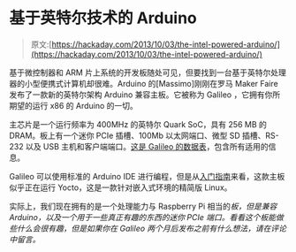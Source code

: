 # 基于英特尔技术的 Arduino

> 原文:[https://hackaday.com/2013/10/03/the-intel-powered-arduino/](https://hackaday.com/2013/10/03/the-intel-powered-arduino/)

基于微控制器和 ARM 片上系统的开发板随处可见，但要找到一台基于英特尔处理器的小型便携式计算机却很难。Arduino 的[Massimo]刚刚在罗马 Maker Faire 发布了一款新的英特尔架构 Arduino 兼容主板。它被称为 Galileo ，它拥有你所期望的运行 x86 的 Arduino 的一切。

主芯片是一个运行频率为 400MHz 的英特尔 Quark SoC，具有 256 MB 的 DRAM。板上有一个迷你 PCIe 插槽、100Mb 以太网端口、微型 SD 插槽、RS-232 以及 USB 主机和客户端端口。[这是 Galileo 的数据表](https://communities.intel.com/docs/DOC-21831)，包含所有适用的信息。

Galileo 可以使用标准的 Arduino IDE 进行编程，但是从[入门指南](https://communities.intel.com/docs/DOC-21832)来看，这款主板似乎正在运行 Yocto，这是一款针对嵌入式环境的精简版 Linux。

实际上，我们现在拥有的是一个处理能力与 Raspberry Pi 相当的*板，但是兼容 Arduino，以及一个用于一些真正有趣的东西的迷你 PCIe 端口。看看这个板能做些什么会很有趣，但是如果你在 Galileo 两个月后发布之前有什么想法，请在评论中留言。*